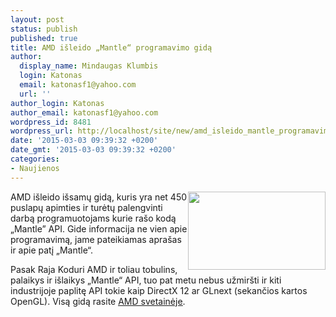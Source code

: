 ```yaml
---
layout: post
status: publish
published: true
title: AMD išleido „Mantle“ programavimo gidą
author:
  display_name: Mindaugas Klumbis
  login: Katonas
  email: katonasf1@yahoo.com
  url: ''
author_login: Katonas
author_email: katonasf1@yahoo.com
wordpress_id: 8481
wordpress_url: http://localhost/site/new/amd_isleido_mantle_programavimo_gida_/
date: '2015-03-03 09:39:32 +0200'
date_gmt: '2015-03-03 09:39:32 +0200'
categories:
- Naujienos
---
```

<p>
	<a href="http://technews.lt/userfiles/8a.jpg"><img alt="" src="http://technews.lt/userfiles/8a.jpg" style="width: 220px; height: 125px; float: right;" /></a>AMD i&scaron;leido i&scaron;samų gidą, kuris yra net 450 puslapų apimties ir turėtų palengvinti darbą programuotojams kurie ra&scaron;o kodą &bdquo;Mantle&rdquo; API. Gide informacija ne vien apie programavimą, jame pateikiamas apra&scaron;as ir apie patį &bdquo;Mantle&ldquo;.</p>
<p>
	Pasak Raja Koduri AMD ir toliau tobulins, palaikys ir i&scaron;laikys &bdquo;Mantle&ldquo; API, tuo pat metu nebus užmir&scaron;ti ir kiti industrijoje paplitę API tokie kaip DirectX 12 ar GLnext (sekančios kartos OpenGL). Visą gidą rasite <u><a href="http://www.amd.com/en-us/innovations/software-technologies/technologies-gaming/mantle#overview">AMD svetainėje</a></u>.</p>
